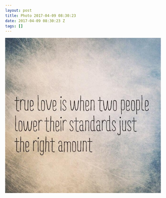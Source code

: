 ```yaml
---
layout: post
title: Photo 2017-04-09 08:30:23
date: 2017-04-09 08:30:23 Z
tags: []
---
```

![](/media/2017/04/159368185115.jpg)
